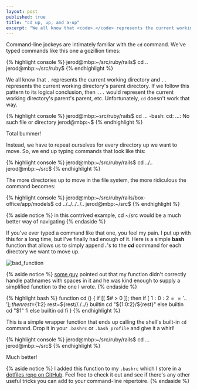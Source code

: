 ```yaml
---
layout: post
published: true
title: "cd up, up, and a-up"
excerpt: "We all know that <code>.</code> represents the current working directory and <code>..</code> represents the current working directory's parent directory. If we follow this pattern to its logical conclusion, then <code>...</code> would represent the current working directory's parent's parent, etc. Unfortunately, <code>cd</code> doesn't work that way."
---
```


Command-line jockeys are intimately familiar with the `cd` command. We've typed commands like this one a gozillion times:

{% highlight console %}
jerod@mbp:~/src/ruby/rails$ cd ..
jerod@mbp:~/src/ruby$
{% endhighlight %}

We all know that `.` represents the current working directory and `..` represents the current working directory's parent directory. If we follow this pattern to its logical conclusion, then `...` would represent the current working directory's parent's parent, etc. Unfortunately, `cd` doesn't work that way.

{% highlight console %}
jerod@mbp:~src/ruby/rails$ cd ...
-bash: cd: ...: No such file or directory
jerod@mbp:~$
{% endhighlight %}

Total bummer!

Instead, we have to repeat ourselves for every directory up we want to move. So, we end up typing commands that look like this:

{% highlight console %}
jerod@mbp:~/src/ruby/rails$ cd ../..
jerod@mbp:~/src$
{% endhighlight %}

The more directories up to move in the file system, the more ridiculous the command becomes:

{% highlight console %}
jerod@mbp:~/src/ruby/rails/box-office/app/models$ cd ../../../../..
jerod@mbp:~/src$
{% endhighlight %}

{% aside notice %}
in this contrived example, cd ~/src would be a much better way of navigating
{% endaside %}

If you've ever typed a command like that one, you feel my pain. I put up with this for a long time, but I've finally had enough of it. Here is a simple **bash** function that allows us to simply append **_._**'s to the **_cd_** command for each directory we want to move up.

<img title="bad_function" src="/wp-content/uploads/2009/09/bad_function.png"/>

{% aside notice %}
[some guy](/2009/09/cd-up-up-up/#comment-16188007) pointed out that my function didn't correctly handle pathnames with spaces in it and he was kind enough to supply a simplified function to the one I wrote.
{% endaside %}

{% highlight bash %}
function cd () {
  if [[ $# > 0 ]]; then
    if [ ${1:0:2} == '..' ]; then
      rest=${1:2}
      rest=${rest//./../}
      builtin cd "${1:0:2}/${rest}"
    else
      builtin cd "$1"
    fi
  else
    builtin cd
  fi
}
{% endhighlight %}

This is a simple wrapper function that ends up calling the shell's built-in `cd` command. Drop it in your `.bashrc` or `.bash_profile` and give it a whirl!

{% highlight console %}
jerod@mbp:~/src/ruby/rails$ cd ...
jerod@mbp:~/src$
{% endhighlight %}

Much better!

{% aside notice %}
I added this function to my `.bashrc` which I store in a [dotfiles repo on GitHub](http://github.com/jerodsanto/dotfiles/tree/master). Feel free to check it out and see if there's any other useful tricks you can add to your command-line répertoire.
{% endaside %}
